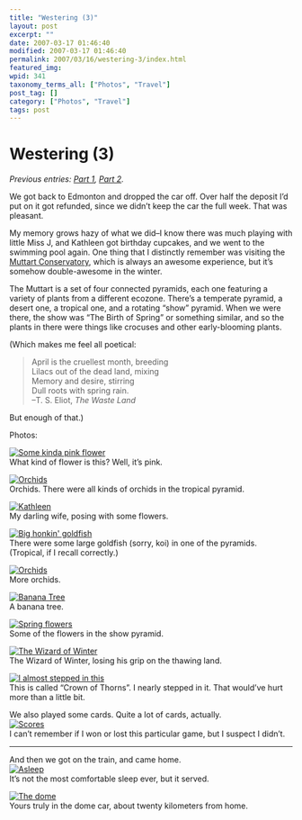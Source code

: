 ```yaml
---
title: "Westering (3)"
layout: post
excerpt: ""
date: 2007-03-17 01:46:40
modified: 2007-03-17 01:46:40
permalink: 2007/03/16/westering-3/index.html
featured_img: 
wpid: 341
taxonomy_terms_all: ["Photos", "Travel"]
post_tag: []
category: ["Photos", "Travel"]
tags: post
---
```


# Westering (3)

*Previous entries: [Part 1](http://www.patrickjohanneson.com/deardiary/2007/01/31/westering-1/), [Part 2](http://www.patrickjohanneson.com/deardiary/2007/02/27/westering-2/).*

We got back to Edmonton and dropped the car off. Over half the deposit I’d put on it got refunded, since we didn’t keep the car the full week. That was pleasant.

My memory grows hazy of what we did–I know there was much playing with little Miss J, and Kathleen got birthday cupcakes, and we went to the swimming pool again. One thing that I distinctly remember was visiting the [Muttart Conservatory](http://www.edmonton.ca/muttart), which is always an awesome experience, but it’s somehow double-awesome in the winter.

The Muttart is a set of four connected pyramids, each one featuring a variety of plants from a different ecozone. There’s a temperate pyramid, a desert one, a tropical one, and a rotating “show” pyramid. When we were there, the show was “The Birth of Spring” or something similar, and so the plants in there were things like crocuses and other early-blooming plants.

(Which makes me feel all poetical:

> April is the cruellest month, breeding  
> Lilacs out of the dead land, mixing  
> Memory and desire, stirring  
> Dull roots with spring rain.  
> –T. S. Eliot, *The Waste Land*

But enough of that.)

Photos:

[![Some kinda pink flower](http://farm1.static.flickr.com/161/373971116_32623b9597_m.jpg)](http://www.flickr.com/photos/pj/373971116)  
What kind of flower is this? Well, it’s pink.

[![Orchids](http://farm1.static.flickr.com/158/373970827_405d8144a1_m.jpg)](http://www.flickr.com/photos/pj/373970827)  
Orchids. There were all kinds of orchids in the tropical pyramid.

  
[![Kathleen](http://farm1.static.flickr.com/188/373970328_5cd4293421_m.jpg)](http://www.flickr.com/photos/pj/373970328)  
My darling wife, posing with some flowers.

[![Big honkin' goldfish](http://farm1.static.flickr.com/155/373969975_cdc4205364_m.jpg)](http://www.flickr.com/photos/pj/373969975)  
There were some large goldfish (sorry, koi) in one of the pyramids. (Tropical, if I recall correctly.)

[![Orchids](http://farm1.static.flickr.com/163/373971166_ea86ad16eb_m.jpg)](http://www.flickr.com/photos/pj/373971166)  
More orchids.

[![Banana Tree](http://farm1.static.flickr.com/166/373970905_e5a6041414_m.jpg)](http://www.flickr.com/photos/pj/373970905)  
A banana tree.

[![Spring flowers](http://farm1.static.flickr.com/168/373970238_2485f93b8c_m.jpg)](http://www.flickr.com/photos/pj/373970238)  
Some of the flowers in the show pyramid.

[![The Wizard of Winter](http://farm1.static.flickr.com/131/373970048_45a2d1ed68_m.jpg)](http://www.flickr.com/photos/pj/373970048)  
The Wizard of Winter, losing his grip on the thawing land.

[![I almost stepped in this](http://farm1.static.flickr.com/154/373970700_8ca700327f_m.jpg)](http://www.flickr.com/photos/pj/373970700)  
This is called “Crown of Thorns”. I nearly stepped in it. That would’ve hurt more than a little bit.

We also played some cards. Quite a lot of cards, actually.  
[![Scores](http://farm1.static.flickr.com/126/373971590_0f4af8157a_m.jpg)](http://www.flickr.com/photos/pj/373971590)  
I can’t remember if I won or lost this particular game, but I suspect I didn’t.

- - - - - -

And then we got on the train, and came home.  
[![Asleep](http://farm1.static.flickr.com/150/373971874_4d192f2820_m.jpg)](http://www.flickr.com/photos/pj/373971874)  
It’s not the most comfortable sleep ever, but it served.

[![The dome](http://farm1.static.flickr.com/142/373971928_fa16b0b2a7_m.jpg)](http://www.flickr.com/photos/pj/373971928)  
Yours truly in the dome car, about twenty kilometers from home.